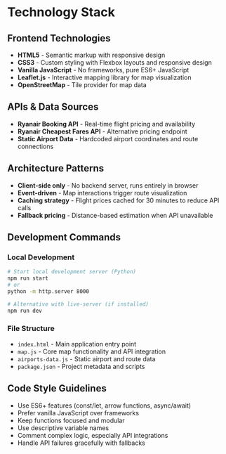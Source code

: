 # Technology Stack

## Frontend Technologies
- **HTML5** - Semantic markup with responsive design
- **CSS3** - Custom styling with Flexbox layouts and responsive design
- **Vanilla JavaScript** - No frameworks, pure ES6+ JavaScript
- **Leaflet.js** - Interactive mapping library for map visualization
- **OpenStreetMap** - Tile provider for map data

## APIs & Data Sources
- **Ryanair Booking API** - Real-time flight pricing and availability
- **Ryanair Cheapest Fares API** - Alternative pricing endpoint
- **Static Airport Data** - Hardcoded airport coordinates and route connections

## Architecture Patterns
- **Client-side only** - No backend server, runs entirely in browser
- **Event-driven** - Map interactions trigger route visualization
- **Caching strategy** - Flight prices cached for 30 minutes to reduce API calls
- **Fallback pricing** - Distance-based estimation when API unavailable

## Development Commands

### Local Development
```bash
# Start local development server (Python)
npm run start
# or
python -m http.server 8000

# Alternative with live-server (if installed)
npm run dev
```

### File Structure
- `index.html` - Main application entry point
- `map.js` - Core map functionality and API integration
- `airports-data.js` - Static airport and route data
- `package.json` - Project metadata and scripts

## Code Style Guidelines
- Use ES6+ features (const/let, arrow functions, async/await)
- Prefer vanilla JavaScript over frameworks
- Keep functions focused and modular
- Use descriptive variable names
- Comment complex logic, especially API integrations
- Handle API failures gracefully with fallbacks